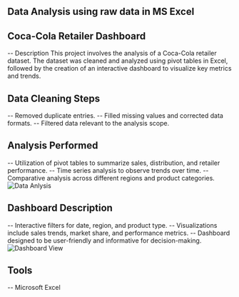 ## Data Analysis using raw data in MS Excel

## Coca-Cola Retailer Dashboard
-- Description
This project involves the analysis of a Coca-Cola retailer dataset. The dataset was cleaned and analyzed using pivot tables in Excel, followed by the creation of an interactive dashboard to visualize key metrics and trends.

## Data Cleaning Steps
-- Removed duplicate entries.
-- Filled missing values and corrected data formats.
-- Filtered data relevant to the analysis scope.

## Analysis Performed
-- Utilization of pivot tables to summarize sales, distribution, and retailer performance.
-- Time series analysis to observe trends over time.
-- Comparative analysis across different regions and product categories.
![Data Anlysis](https://github.com/Sankari0299/Coca-Cola-Dashborad----Excel/assets/122591357/793d846a-39b7-41ec-bb0d-1ad1e8c3388b)

## Dashboard Description
-- Interactive filters for date, region, and product type.
-- Visualizations include sales trends, market share, and performance metrics.
-- Dashboard designed to be user-friendly and informative for decision-making.
![Dashboard View](https://github.com/Sankari0299/Coca-Cola-Dashborad----Excel/assets/122591357/dbfe70aa-4eaf-4e39-bfa2-bbd8b0a9ff85)

## Tools
-- Microsoft Excel 

